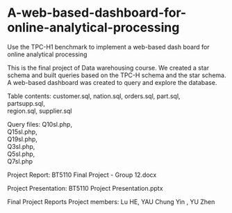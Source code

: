 # A-web-based-dashboard-for-online-analytical-processing
Use the TPC-H1 benchmark to implement a web-based dash board for online analytical processing

This is the final project of Data warehousing course. We created a star schema and built queries based on the TPC-H schema and the star schema. A web-based dashboard was created to query and explore the database.

Table contents:
customer.sql,
nation.sql,
orders.sql,	
part.sql,	
partsupp.sql,	
region.sql,	
supplier.sql

Query files:
Q10sl.php,	
Q15sl.php,	
Q19sl.php,	
Q3sl.php,	
Q5sl.php,	
Q7sl.php

Project Report:
BT5110 Final Project - Group 12.docx

Project Presentation:
BT5110 Project Presentation.pptx

Final Project Reports
Project members:
Lu HE,
YAU Chung Yin ,
YU Zhen 
